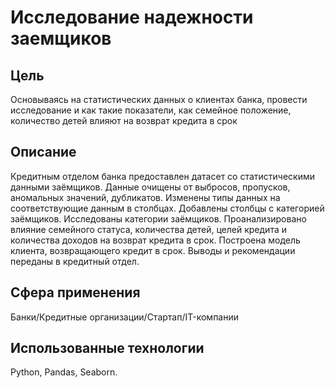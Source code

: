 # Исследование надежности заемщиков
## Цель
Основываясь на статистических данных о клиентах банка, провести исследование и как такие показатели, как семейное положение, количество детей влияют на возврат кредита в срок
## Описание
Кредитным отделом банка предоставлен датасет со статистическими данными заёмщиков. Данные очищены от выбросов, пропусков, аномальных значений, дубликатов. Изменены типы данных на соответствующие данным в столбцах. Добавлены столбцы с категорией заёмщиков. Исследованы категории заёмщиков. Проанализировано влияние семейного статуса, количества детей, целей кредита и количества доходов на возврат кредита в срок. Построена модель клиента, возвращающего кредит в срок. Выводы и рекомендации переданы в кредитный отдел.
## Сфера применения 
Банки/Кредитные организации/Стартап/IT-компании
## Использованные технологии 
Python, Pandas, Seaborn.
